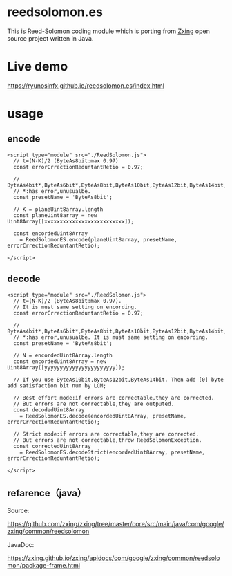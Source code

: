 # reedsolomon.es
This is Reed-Solomon coding module which is porting from [Zxing](https://github.com/zxing/zxing) open source project written in Java. 


# Live demo

https://ryunosinfx.github.io/reedsolomon.es/index.html

# usage

## encode 
```EJS
<script type="module" src="./ReedSolomon.js">
  // t=(N-K)/2 (ByteAs8bit:max 0.97)
  const errorCrrectionReduntantRetio = 0.97;
  
  // ByteAs4bit*,ByteAs6bit*,ByteAs8bit,ByteAs10bit,ByteAs12bit,ByteAs14bit,ByteAs16bit*,QR_CODE_FIELD_256
  // *:has error,unusualbe.
  const presetName = 'ByteAs8bit';
  
  // K = planeUint8array.length
  const planeUint8array = new Uint8Array([xxxxxxxxxxxxxxxxxxxxxxxxxx]);
  
  const encordedUint8Array 
    = ReedSolomonES.encode(planeUint8array, presetName, errorCrrectionReduntantRetio);
      
</script>
```
## decode 
```EJS
<script type="module" src="./ReedSolomon.js">
  // t=(N-K)/2 (ByteAs8bit:max 0.97).
  // It is must same setting on encording.
  const errorCrrectionReduntantRetio = 0.97;
  
  // ByteAs4bit*,ByteAs6bit*,ByteAs8bit,ByteAs10bit,ByteAs12bit,ByteAs14bit,ByteAs16bit*,QR_CODE_FIELD_256
  // *:has error,unusualbe. It is must same setting on encording.
  const presetName = 'ByteAs8bit';
  
  // N = encordedUint8Array.length
  const encordedUint8Array = new Uint8Array([yyyyyyyyyyyyyyyyyyyyyyy]); 
   
  // If you use ByteAs10bit,ByteAs12bit,ByteAs14bit. Then add [0] byte add satisfaction bit num by LCM;
  
  // Best effort mode:if errors are correctable,they are corrected.
  // But errors are not correctable,they are outputed.
  const decodedUint8Array 
    = ReedSolomonES.decode(encordedUint8Array, presetName, errorCrrectionReduntantRetio);
  
  // Strict mode:if errors are correctable,they are corrected.
  // But errors are not correctable,throw ReedSolomonException.
  const correctedUint8Array 
    = ReedSolomonES.decodeStrict(encordedUint8Array, presetName, errorCrrectionReduntantRetio);

</script>
```

## refarence（java）
Source:

https://github.com/zxing/zxing/tree/master/core/src/main/java/com/google/zxing/common/reedsolomon

JavaDoc:

https://zxing.github.io/zxing/apidocs/com/google/zxing/common/reedsolomon/package-frame.html


